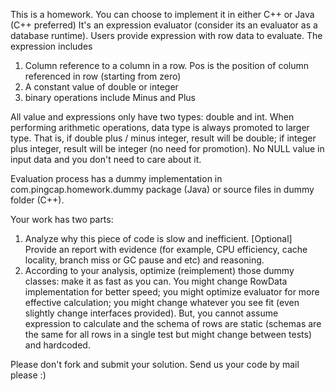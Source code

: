 This is a homework. You can choose to implement it in either C++ or Java (C++ preferred)
It's an expression evaluator (consider its an evaluator as a database runtime). Users provide expression with row data to evaluate. 
The expression includes 

1. Column reference to a column in a row. Pos is the position of column referenced in row (starting from zero)
2. A constant value of double or integer
3. binary operations include Minus and Plus

All value and expressions only have two types: double and int. When performing arithmetic operations, data type is always promoted to larger type. That is, if double plus / minus integer, result will be double; if integer plus integer, result will be integer (no need for promotion).
No NULL value in input data and you don't need to care about it.

Evaluation process has a dummy implementation in com.pingcap.homework.dummy package (Java) or source files in dummy folder (C++). 

Your work has two parts:
1. Analyze why this piece of code is slow and inefficient. [Optional] Provide an report with evidence (for example, CPU efficiency, cache locality, branch miss or GC pause and etc) and reasoning.
2. According to your analysis, optimize (reimplement) those dummy classes: make it as fast as you can. You might change RowData implementation for better speed; you might optimize evaluator for more effective calculation; you might change whatever you see fit (even slightly change interfaces provided).
But, you cannot assume expression to calculate and the schema of rows are static (schemas are the same for all rows in a single test but might change between tests) and hardcoded.

Please don't fork and submit your solution. Send us your code by mail please :)

